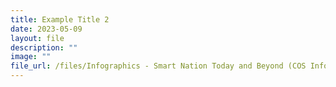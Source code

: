 ```yaml
---
title: Example Title 2
date: 2023-05-09
layout: file
description: ""
image: ""
file_url: /files/Infographics - Smart Nation Today and Beyond (COS Infographics 2023).pdf
---
```

